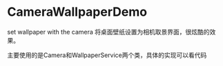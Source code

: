 # CameraWallpaperDemo
set wallpaper with the camera
将桌面壁纸设置为相机取景界面，很炫酷的效果。

主要使用的是Camera和WallpaperService两个类，具体的实现可以看代码
